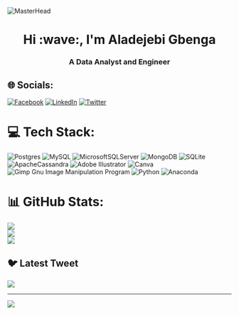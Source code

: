 ![MasterHead](https://images.unsplash.com/photo-1504805572947-34fad45aed93?ixlib=rb-4.0.3&ixid=MnwxMjA3fDB8MHxzZWFyY2h8M3x8Y292ZXIlMjBwaG90b3xlbnwwfHwwfHw%3D&w=1000&q=80)
<h1 align="center">Hi :wave:, I'm Aladejebi Gbenga</h1>
<h3 align="center">A Data Analyst and Engineer</h3>


## 🌐 Socials:
[![Facebook](https://img.shields.io/badge/Facebook-%231877F2.svg?logo=Facebook&logoColor=white)](https://facebook.com/https://www.facebook.com/profile.php?id=100087508114245) [![LinkedIn](https://img.shields.io/badge/LinkedIn-%230077B5.svg?logo=linkedin&logoColor=white)](https://linkedin.com/in/https://www.linkedin.com/in/gbenga-aladejebi-9bba34108/) [![Twitter](https://img.shields.io/badge/Twitter-%231DA1F2.svg?logo=Twitter&logoColor=white)](https://twitter.com/https://twitter.com/CERTIFIEDsammie)

# 💻 Tech Stack:
![Postgres](https://img.shields.io/badge/postgres-%23316192.svg?style=for-the-badge&logo=postgresql&logoColor=white) ![MySQL](https://img.shields.io/badge/mysql-%2300f.svg?style=for-the-badge&logo=mysql&logoColor=white) ![MicrosoftSQLServer](https://img.shields.io/badge/Microsoft%20SQL%20Sever-CC2927?style=for-the-badge&logo=microsoft%20sql%20server&logoColor=white) ![MongoDB](https://img.shields.io/badge/MongoDB-%234ea94b.svg?style=for-the-badge&logo=mongodb&logoColor=white) ![SQLite](https://img.shields.io/badge/sqlite-%2307405e.svg?style=for-the-badge&logo=sqlite&logoColor=white) ![ApacheCassandra](https://img.shields.io/badge/cassandra-%231287B1.svg?style=for-the-badge&logo=apache-cassandra&logoColor=white) ![Adobe Illustrator](https://img.shields.io/badge/adobeillustrator-%23FF9A00.svg?style=for-the-badge&logo=adobeillustrator&logoColor=white) ![Canva](https://img.shields.io/badge/Canva-%2300C4CC.svg?style=for-the-badge&logo=Canva&logoColor=white) ![Gimp Gnu Image Manipulation Program](https://img.shields.io/badge/Gimp-657D8B?style=for-the-badge&logo=gimp&logoColor=FFFFFF) ![Python](https://img.shields.io/badge/python-3670A0?style=for-the-badge&logo=python&logoColor=ffdd54) ![Anaconda](https://img.shields.io/badge/Anaconda-%2344A833.svg?style=for-the-badge&logo=anaconda&logoColor=white)
# 📊 GitHub Stats:
![](https://github-readme-stats.vercel.app/api?username=certifiedSAMMIE09&theme=merko&hide_border=false&include_all_commits=false&count_private=false)<br/>
![](https://github-readme-streak-stats.herokuapp.com/?user=certifiedSAMMIE09&theme=merko&hide_border=false)<br/>
![](https://github-readme-stats.vercel.app/api/top-langs/?username=certifiedSAMMIE09&theme=merko&hide_border=false&include_all_commits=false&count_private=false&layout=compact)

## 🐦 Latest Tweet
[![](https://gtce.itsvg.in/api?username=https://twitter.com/CERTIFIEDsammie)](https://github.com/VishwaGauravIn/github-twitter-card-embed)

---
[![](https://visitcount.itsvg.in/api?id=certifiedSAMMIE09&icon=0&color=0)](https://visitcount.itsvg.in)

<!-- Proudly created with GPRM ( https://gprm.itsvg.in ) -->
